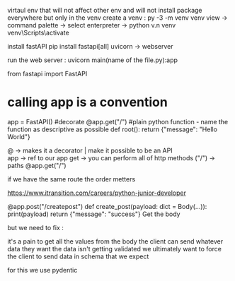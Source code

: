 virtaul env that will not affect other env and will not install package everywhere but only in the venv
create a venv : py -3 -m venv venv
view -> command palette -> select enterpreter -> python v.n venv
venv\Scripts\activate

install fastAPI 
pip install fastapi[all]
uvicorn -> webserver

run the web server : 
uvicorn main(name of the file.py):app


from fastapi import FastAPI 

# calling app is a convention
app = FastAPI()
#decorate
@app.get("/")
#plain python function - name the function as descriptive as possible
def root():
    return {"message": "Hello World"} 

@ -> makes it a decorator | make it possible to be an API  
app -> ref to our app 
get -> you can perform all of http methods 
("/") -> paths 
@app.get("/")

if we have the same route the order metters

https://www.itransition.com/careers/python-junior-developer

@app.post("/createpost")
def create_post(payload: dict = Body(...)):
    print(payload)
    return {"message": "success"}
Get the body 

but we need to fix : 

it's a pain to get all the values from the body 
the client can send whatever data they want
the data isn't getting validated 
we ultimately want to force the client to send data in schema that we expect 

for this we use pydentic